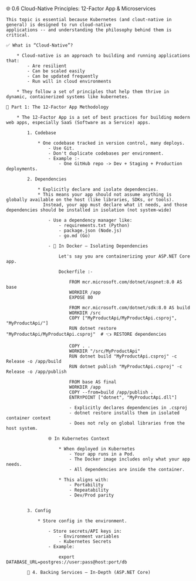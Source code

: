 🌐 0.6 Cloud-Native Principles: 12-Factor App & Microservices

    This topic is essential because Kubernetes (and clout-native in general) is designed to run cloud-native
    applications -- and understanding the philosophy behind them is critical.

    ✅ What is “Cloud-Native”?

        * Cloud-native is an approach to building and running applications that:
            - Are resilient
            - Can be scaled easily
            - Can be updated frequently
            - Run will in cloud environments
        
        * They follow a set of principles that help them thrive in dynamic, containerized systems like kubernetes.

    🔹 Part 1: The 12-Factor App Methodology

        * The 12-Factor App is a set of best practices for building modern web apps, especially SaaS (Software as a Service) apps.

            1. Codebase

                * One codebase tracked in version control, many deploys.
                    - Use Git.
                    - Don't duplicate codebases per environment.
                    - Example :-
                        - One GitHub repo -> Dev + Staging + Production deployments.

            2. Dependencies

                * Explicitly declare and isolate dependencies.
                * This means your app should not assume anything is globally available on the host (like libraries, SDKs, or tools).
                  Instead, your app must declare what it needs, and those dependencies should be installed in isolation (not system-wide)

                    - Use a dependency manager like:
                        - requirements.txt (Python)
                        - package.json (Node.js)
                        - go.md (Go)
                    
                    - 🐳 In Docker – Isolating Dependencies

                        Let's say you are containerizing your ASP.NET Core app.

                        Dockerfile :-

                            FROM mcr.microsoft.com/dotnet/aspnet:8.0 AS base
                            WORKDIR /app
                            EXPOSE 80

                            FROM mcr.microsoft.com/dotnet/sdk:8.0 AS build
                            WORKDIR /src
                            COPY ["MyProductApi/MyProductApi.csproj", "MyProductApi/"]
                            RUN dotnet restore "MyProductApi/MyProductApi.csproj"  # 👈 RESTORE dependencies

                            COPY . .
                            WORKDIR "/src/MyProductApi"
                            RUN dotnet build "MyProductApi.csproj" -c Release -o /app/build
                            RUN dotnet publish "MyProductApi.csproj" -c Release -o /app/publish

                            FROM base AS final
                            WORKDIR /app
                            COPY --from=build /app/publish .
                            ENTRYPOINT ["dotnet", "MyProductApi.dll"]

                            - Explicitly declares dependencies in .csproj
                            - dotnet restore installs them in isolated container context
                            - Does not rely on global libraries from the host system.

                    🌐 In Kubernetes Context

                        * When deployed in Kubernetes
                            - Your app runs in a Pod.
                            - The Docker image includes only what your app needs.
                            - All dependencies are inside the container.

                        * This aligns with:
                            - Portability
                            - Repeatability
                            - Dev/Prod parity


            3. Config

                * Store config in the environment.

                    - Store secrets/API keys in:
                        - Environment variables
                        - Kubernetes Secrets
                    - Example:

                        export DATABASE_URL=postgres://user:pass@host:port/db

            🧩 4. Backing Services – In-Depth (ASP.NET Core)

                